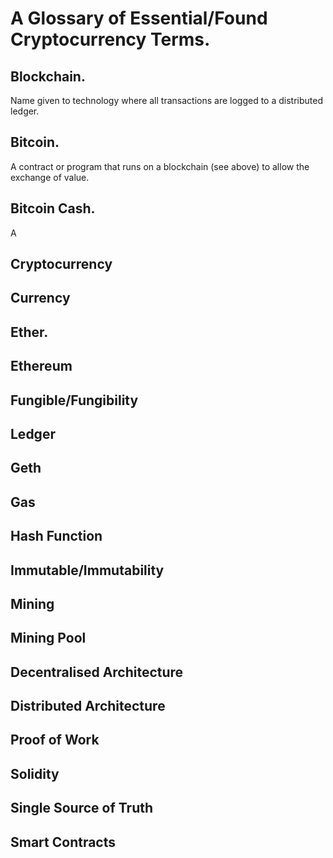 # A Glossary of Essential/Found Cryptocurrency Terms.

## Blockchain.
Name given to technology where all transactions are logged to a distributed ledger.

## Bitcoin.

A contract or program that runs on a blockchain (see above) to allow the exchange of value.

## Bitcoin Cash.

A 

## Cryptocurrency

## Currency

## Ether.

## Ethereum

## Fungible/Fungibility

## Ledger

## Geth

## Gas

## Hash Function

## Immutable/Immutability

## Mining

## Mining Pool

## Decentralised Architecture

## Distributed Architecture

## Proof of Work

## Solidity

## Single Source of Truth

## Smart Contracts

